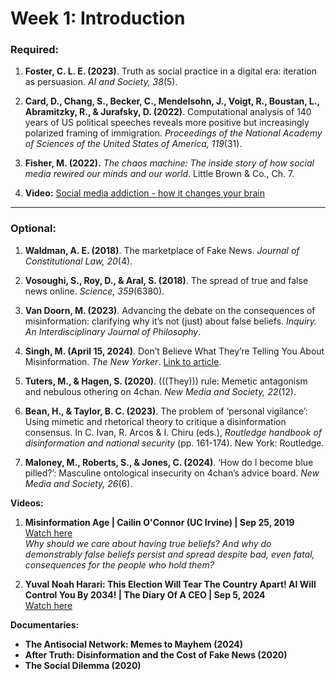 # Week 1: Introduction

### Required:

1. **Foster, C. L. E. (2023)**. Truth as social practice in a digital era: iteration as persuasion. *AI and Society, 38*(5).

2. **Card, D., Chang, S., Becker, C., Mendelsohn, J., Voigt, R., Boustan, L., Abramitzky, R., & Jurafsky, D. (2022)**. Computational analysis of 140 years of US political speeches reveals more positive but increasingly polarized framing of immigration. *Proceedings of the National Academy of Sciences of the United States of America, 119*(31).
   
3. **Fisher, M. (2022).** *The chaos machine: The inside story of how social media rewired our minds and our world*. Little Brown & Co., Ch. 7.


4. **Video:** [Social media addiction - how it changes your brain](https://www.youtube.com/watch?v=DcIgk94Fp6Y)

---

### Optional:

1. **Waldman, A. E. (2018)**. The marketplace of Fake News. *Journal of Constitutional Law, 20*(4).

2. **Vosoughi, S., Roy, D., & Aral, S. (2018)**. The spread of true and false news online. *Science, 359*(6380).

3. **Van Doorn, M. (2023)**. Advancing the debate on the consequences of misinformation: clarifying why it’s not (just) about false beliefs. *Inquiry. An Interdisciplinary Journal of Philosophy*.

4. **Singh, M. (April 15, 2024)**. Don’t Believe What They’re Telling You About Misinformation. *The New Yorker*. [Link to article](https://www.newyorker.com/magazine/2024/04/22/dont-believe-what-theyre-telling-you-about-misinformation).

5. **Tuters, M., & Hagen, S. (2020)**. (((They))) rule: Memetic antagonism and nebulous othering on 4chan. *New Media and Society, 22*(12).

6. **Bean, H., & Taylor, B. C. (2023)**. The problem of ‘personal vigilance’: Using mimetic and rhetorical theory to critique a disinformation consensus. In C. Ivan, R. Arcos & I. Chiru (eds.), *Routledge handbook of disinformation and national security* (pp. 161-174). New York: Routledge.

7. **Maloney, M., Roberts, S., & Jones, C. (2024)**. ‘How do I become blue pilled?’: Masculine ontological insecurity on 4chan’s advice board. *New Media and Society, 26*(6).


**Videos:**

1. **Misinformation Age | Cailin O'Connor (UC Irvine) | Sep 25, 2019**  
   [Watch here](https://www.youtube.com/watch?v=qSHEkZP_KRY)  
   *Why should we care about having true beliefs? And why do demonstrably false beliefs persist and spread despite bad, even fatal, consequences for the people who hold them?*

2. **Yuval Noah Harari: This Election Will Tear The Country Apart! AI Will Control You By 2034! | The Diary Of A CEO | Sep 5, 2024**  
   [Watch here](https://www.youtube.com/watch?v=78YN1e8UXdM)



**Documentaries:**

- **The Antisocial Network: Memes to Mayhem (2024)**
- **After Truth: Disinformation and the Cost of Fake News (2020)**
- **The Social Dilemma (2020)**

